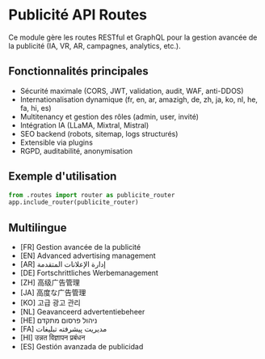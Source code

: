 # Publicité API Routes

Ce module gère les routes RESTful et GraphQL pour la gestion avancée de la publicité (IA, VR, AR, campagnes, analytics, etc.).

## Fonctionnalités principales
- Sécurité maximale (CORS, JWT, validation, audit, WAF, anti-DDOS)
- Internationalisation dynamique (fr, en, ar, amazigh, de, zh, ja, ko, nl, he, fa, hi, es)
- Multitenancy et gestion des rôles (admin, user, invité)
- Intégration IA (LLaMA, Mixtral, Mistral)
- SEO backend (robots, sitemap, logs structurés)
- Extensible via plugins
- RGPD, auditabilité, anonymisation

## Exemple d'utilisation

```python
from .routes import router as publicite_router
app.include_router(publicite_router)
```

## Multilingue
- [FR] Gestion avancée de la publicité
- [EN] Advanced advertising management
- [AR] إدارة الإعلانات المتقدمة
- [DE] Fortschrittliches Werbemanagement
- [ZH] 高级广告管理
- [JA] 高度な广告管理
- [KO] 고급 광고 관리
- [NL] Geavanceerd advertentiebeheer
- [HE] ניהול פרסום מתקדם
- [FA] مدیریت پیشرفته تبلیغات
- [HI] उन्नत विज्ञापन प्रबंधन
- [ES] Gestión avanzada de publicidad
